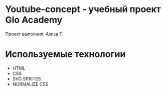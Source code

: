 # Youtube-concept - учебный проект Glo Academy
Проект выполнил: Азиза Т.
# Используемые технологии 
- HTML 
- CSS 
- SVG SPRITES
- NORMALIZE CSS
